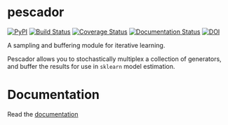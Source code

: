 pescador
========
[![PyPI](https://img.shields.io/pypi/v/pescador.svg)](https://pypi.python.org/pypi/pescador)
[![Build Status](https://travis-ci.org/pescadores/pescador.svg?branch=master)](https://travis-ci.org/pescadores/pescador)
[![Coverage Status](https://coveralls.io/repos/pescadores/pescador/badge.svg)](https://coveralls.io/r/pescadores/pescador)
[![Documentation Status](https://readthedocs.org/projects/pescador/badge/?version=latest)](https://readthedocs.org/projects/pescador/?badge=latest)
[![DOI](https://zenodo.org/badge/doi/10.5281/zenodo.32468.svg)](http://dx.doi.org/10.5281/zenodo.32468)

A sampling and buffering module for iterative learning.

Pescador allows you to stochastically multiplex a collection of generators, and buffer the results for use in
`sklearn` model estimation.


Documentation
=============
Read the [documentation](http://pescador.readthedocs.org)
